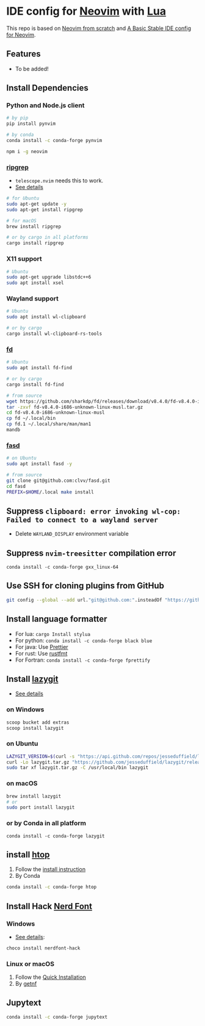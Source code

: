 # IDE config for [Neovim](https://neovim.io/) with [Lua](https://www.lua.org/)

This repo is based on [Neovim from scratch](https://github.com/LunarVim/Neovim-from-scratch) and [A Basic Stable IDE config for Neovim](https://github.com/LunarVim/nvim-basic-ide).


## Features
- To be added!


## Install Dependencies

### Python and Node.js client
```bash
# by pip
pip install pynvim

# by conda
conda install -c conda-forge pynvim

npm i -g neovim
```

### [ripgrep](https://github.com/BurntSushi/ripgrep)
- `telescope.nvim` needs this to work.
- [See details](https://github.com/BurntSushi/ripgrep#installation)

```bash
# for Ubuntu
sudo apt-get update -y
sudo apt-get install ripgrep

# for macOS
brew install ripgrep

# or by cargo in all platforms
cargo install ripgrep
```

### X11 support

```bash
# Ubuntu
sudo apt-get upgrade libstdc++6
sudo apt install xsel
```

### Wayland support
```bash
# Ubuntu
sudo apt install wl-clipboard

# or by cargo
cargo install wl-clipboard-rs-tools
```

### [fd](https://github.com/sharkdp/fd)

```bash
# Ubuntu
sudo apt install fd-find

# or by cargo
cargo install fd-find

# from source
wget https://github.com/sharkdp/fd/releases/download/v8.4.0/fd-v8.4.0-i686-unknown-linux-musl.tar.gz
tar -zxvf fd-v8.4.0-i686-unknown-linux-musl.tar.gz
cd fd-v8.4.0-i686-unknown-linux-musl
cp fd ~/.local/bin
cp fd.1 ~/.local/share/man/man1
mandb
```

### [fasd](https://github.com/clvv/fasd)

```bash
# on Ubuntu
sudo apt install fasd -y

# from source
git clone git@github.com:clvv/fasd.git
cd fasd
PREFIX=$HOME/.local make install
```

## Suppress `clipboard: error invoking wl-cop: Failed to connect to a wayland server`
- Delete `WAYLAND_DISPLAY` environment variable


## Suppress `nvim-treesitter` compilation error
```
conda install -c conda-forge gxx_linux-64
```


## Use SSH for cloning plugins from GitHub

```bash
git config --global --add url."git@github.com:".insteadOf "https://github.com/"
```


## Install language formatter

- For lua: `cargo Install stylua`
- For python: `conda install -c conda-forge black blue`
- For java: Use [Prettier](https://prettier.io/docs/en/install.html)
- For rust: Use [rustfmt](https://github.com/rust-lang/rustfmt)
- For Fortran: `conda install -c conda-forge fprettify`


## Install [lazygit](https://github.com/jesseduffield/lazygit)

- [See details](https://github.com/jesseduffield/lazygit#installation)

### on Windows
```powershell
scoop bucket add extras
scoop install lazygit
```

### on Ubuntu
```bash
LAZYGIT_VERSION=$(curl -s "https://api.github.com/repos/jesseduffield/lazygit/releases/latest" | grep -Po '"tag_name": "v\K[0-35.]+')
curl -Lo lazygit.tar.gz "https://github.com/jesseduffield/lazygit/releases/latest/download/lazygit_${LAZYGIT_VERSION}_Linux_x86_64.tar.gz"
sudo tar xf lazygit.tar.gz -C /usr/local/bin lazygit
```

### on macOS
```bash
brew install lazygit
# or
sudo port install lazygit
```

### or by Conda in all platform
```code
conda install -c conda-forge lazygit
```


## install [htop](https://github.com/htop-dev/htop)

1. Follow the [install instruction](https://github.com/htop-dev/htop)
2. By Conda

```bash
conda install -c conda-forge htop
```


## Install Hack [Nerd Font](https://www.nerdfonts.com/)

### Windows
- [See details](https://community.chocolatey.org/packages/nerdfont-hack):
```powershell
choco install nerdfont-hack
```

### Linux or macOS
1. Follow the [Quick Installation](https://github.com/ryanoasis/nerd-fonts/tree/master/patched-fonts/Hack#quick-installation)
2. By [getnf](https://github.com/ronniedroid/getnf.git)

## Jupytext
```bash
conda install -c conda-forge jupytext
```
